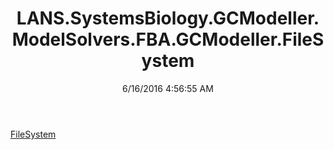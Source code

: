 ﻿---
title: LANS.SystemsBiology.GCModeller.ModelSolvers.FBA.GCModeller.FileSystem
date: 6/16/2016 4:56:55 AM
---

[FileSystem](T-LANS.SystemsBiology.GCModeller.ModelSolvers.FBA.GCModeller.FileSystem.FileSystem.html)
